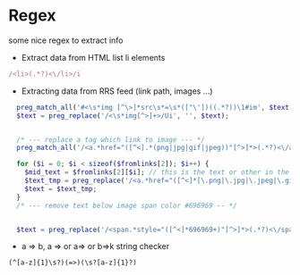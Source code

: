 Regex 
=====

some nice regex to extract info


+ Extract data from HTML list li elements
```ruby
/<li>(.*?)<\/li>/i
```

+ Extracting data from RRS feed (link path, images ...)
```php
  preg_match_all('#<\s*img [^\>]*src\s*=\s*(["\'])((.*?))\1#im', $text, $fromimg);
  $text = preg_replace('/<\s*img[^>]+>/Ui', '', $text);


  /* --- replace a tag which link to image --- */
  preg_match_all('/<a.*href="([^<].*(png|jpg|gif|jpeg))"[^>]*>(.*?)<\/a>/im', $text, $fromlinks);

  for ($i = 0; $i < sizeof($fromlinks[2]); $i++) {
    $mid_text = $fromlinks[2][$i]; // this is the text or other in the middle of link which link to image
    $text_tmp = preg_replace('/<a.*href="([^<]*[\.png|\.jpg|\.jpeg|\.gif]+)"[^>]*>(.*?)<\/a>/im', $mid_text, $text, 1);
    $text = $text_tmp;
  }
  /* --- remove text below image span color #696969 -- */


  $text = preg_replace('/<span.*style="([^<]*696969+)"[^>]*>(.*?)<\/span>/im', "", $text);
```

+ a => b, a => or a=> or b=>k string checker

```(^[a-z]{1}\s?)(=>)(\s?[a-z]{1}?)```
